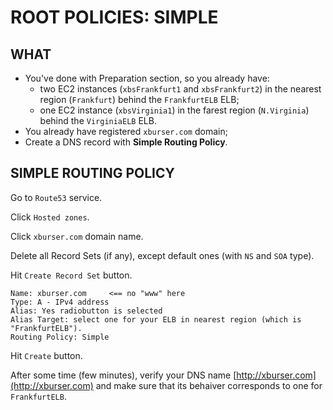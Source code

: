 # ROOT POLICIES: SIMPLE

## WHAT

  - You've done with Preparation section, so you already have:
    - two EC2 instances (`xbsFrankfurt1` and `xbsFrankfurt2`) in the nearest region (`Frankfurt`) behind the `FrankfurtELB` ELB;
    - one EC2 instance (`xbsVirginia1`) in the farest region (`N.Virginia`) behind the `VirginiaELB` ELB.
  - You already have registered `xburser.com` domain;
  - Create a DNS record with **Simple Routing Policy**.
  
## SIMPLE ROUTING POLICY

Go to `Route53` service.

Click `Hosted zones`.

Click `xburser.com` domain name.

Delete all Record Sets (if any), except default ones (with `NS` and `SOA` type).

Hit `Create Record Set` button. 
```
Name: xburser.com     <== no "www" here
Type: A - IPv4 address
Alias: Yes radiobutton is selected
Alias Target: select one for your ELB in nearest region (which is "FrankfurtELB").
Routing Policy: Simple
```

Hit `Create` button.

After some time (few minutes), verify your DNS name [http://xburser.com](http://xburser.com) and make sure that its behaiver corresponds to one for `FrankfurtELB`.
















































